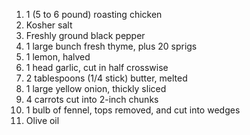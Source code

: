 1. 1 (5 to 6 pound) roasting chicken
2. Kosher salt
3. Freshly ground black pepper
4. 1 large bunch fresh thyme, plus 20 sprigs
5. 1 lemon, halved
6. 1 head garlic, cut in half crosswise
7. 2 tablespoons (1/4 stick) butter, melted
8. 1 large yellow onion, thickly sliced
9. 4 carrots cut into 2-inch chunks
10. 1 bulb of fennel, tops removed, and cut into wedges
11. Olive oil